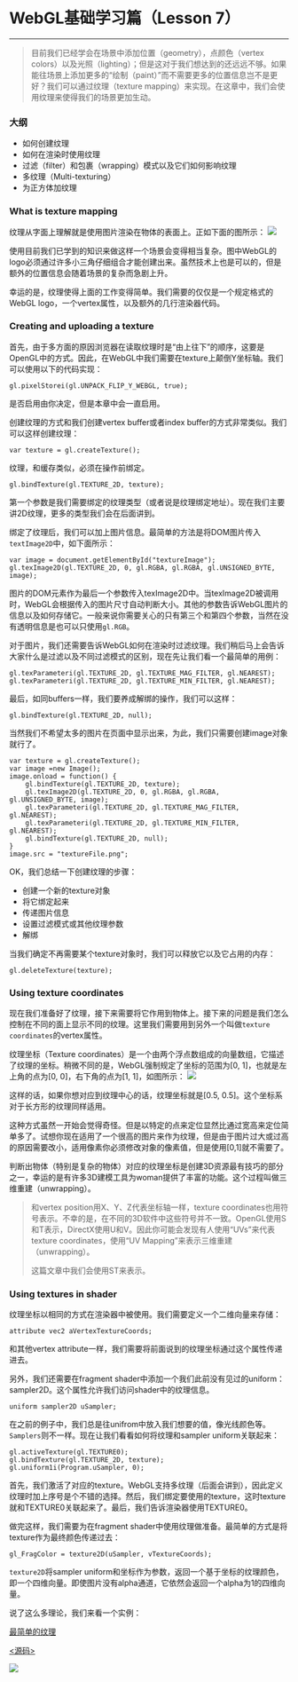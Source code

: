 # WebGL基础学习篇（Lesson 7）
___

> 目前我们已经学会在场景中添加位置（geometry），点颜色（vertex colors）以及光照（lighting）；但是这对于我们想达到的还远远不够。如果能往场景上添加更多的“绘制（paint）”而不需要更多的位置信息岂不是更好？我们可以通过纹理（texture mapping）来实现。在这章中，我们会使用纹理来使得我们的场景更加生动。

### 大纲

* 如何创建纹理
* 如何在渲染时使用纹理
* 过滤（filter）和包裹（wrapping）模式以及它们如何影响纹理
* 多纹理（Multi-texturing）
* 为正方体加纹理

### What is texture mapping
纹理从字面上理解就是使用图片渲染在物体的表面上。正如下面的图所示：
![](http://gtms04.alicdn.com/tps/i4/TB1Q7C_HXXXXXc3XpXX4dTZSXXX-410-370.png)

使用目前我们已学到的知识来做这样一个场景会变得相当复杂。图中WebGL的logo必须通过许多小三角仔细组合才能创建出来。虽然技术上也是可以的，但是额外的位置信息会随着场景的复杂而急剧上升。

幸运的是，纹理使得上面的工作变得简单。我们需要的仅仅是一个规定格式的WebGL logo，一个vertex属性，以及额外的几行渲染器代码。

### Creating and uploading a texture

首先，由于多方面的原因浏览器在读取纹理时是“由上往下”的顺序，这要是OpenGL中的方式。因此，在WebGL中我们需要在texture上颠倒Y坐标轴。我们可以使用以下的代码实现：

	gl.pixelStorei(gl.UNPACK_FLIP_Y_WEBGL, true);
	
是否启用由你决定，但是本章中会一直启用。

创建纹理的方式和我们创建vertex buffer或者index buffer的方式非常类似。我们可以这样创建纹理：

	var texture = gl.createTexture();
	
纹理，和缓存类似，必须在操作前绑定。

	gl.bindTexture(gl.TEXTURE_2D, texture);
	
第一个参数是我们需要绑定的纹理类型（或者说是纹理绑定地址）。现在我们主要讲2D纹理，更多的类型我们会在后面讲到。

绑定了纹理后，我们可以加上图片信息。最简单的方法是将DOM图片传入<code>textImage2D</code>中，如下面所示：

	var image = document.getElementById("textureImage");
	gl.texImage2D(gl.TEXTURE_2D, 0, gl.RGBA, gl.RGBA, gl.UNSIGNED_BYTE, image);
	
图片的DOM元素作为最后一个参数传入texImage2D中。当texImage2D被调用时，WebGL会根据传入的图片尺寸自动判断大小。其他的参数告诉WebGL图片的信息以及如何存储它。一般来说你需要关心的只有第三个和第四个参数，当然在没有透明信息是也可以只使用<code>gl.RGB</code>。

对于图片，我们还需要告诉WebGL如何在渲染时过滤纹理。我们稍后马上会告诉大家什么是过滤以及不同过滤模式的区别，现在先让我们看一个最简单的用例：

	gl.texParameteri(gl.TEXTURE_2D, gl.TEXTURE_MAG_FILTER, gl.NEAREST);
	gl.texParameteri(gl.TEXTURE_2D, gl.TEXTURE_MIN_FILTER, gl.NEAREST);
	
最后，如同buffers一样，我们要养成解绑的操作，我们可以这样：

	gl.bindTexture(gl.TEXTURE_2D, null);
	
当然我们不希望太多的图片在页面中显示出来，为此，我们只需要创建image对象就行了。

	var texture = gl.createTexture();
	var image =new Image();
	image.onload = function() {
		gl.bindTexture(gl.TEXTURE_2D, texture);
		gl.texImage2D(gl.TEXTURE_2D, 0, gl.RGBA, gl.RGBA, gl.UNSIGNED_BYTE, image);
		gl.texParameteri(gl.TEXTURE_2D, gl.TEXTURE_MAG_FILTER, gl.NEAREST);
		gl.texParameteri(gl.TEXTURE_2D, gl.TEXTURE_MIN_FILTER, gl.NEAREST);
		gl.bindTexture(gl.TEXTURE_2D, null);
	}
	image.src = "textureFile.png";
	
OK，我们总结一下创建纹理的步骤：

* 创建一个新的texture对象
* 将它绑定起来
* 传递图片信息
* 设置过滤模式或其他纹理参数
* 解绑

当我们确定不再需要某个texture对象时，我们可以释放它以及它占用的内存：

	gl.deleteTexture(texture);
	
### Using texture coordinates

现在我们准备好了纹理，接下来需要将它作用到物体上。接下来的问题是我们怎么控制在不同的面上显示不同的纹理。这里我们需要用到另外一个叫做<code>texture coordinates</code>的vertex属性。

纹理坐标（Texture coordinates）是一个由两个浮点数组成的向量数组，它描述了纹理的坐标。稍微不同的是，WebGL强制规定了坐标的范围为[0, 1]，也就是左上角的点为[0, 0]，右下角的点为[1, 1]，如图所示：
![](http://gtms04.alicdn.com/tps/i4/TB1FVfeHXXXXXb6XXXXO8nuMFXX-472-474.png)

这样的话，如果你想对应到纹理中心的话，纹理坐标就是[0.5, 0.5]。这个坐标系对于长方形的纹理同样适用。

这种方式虽然一开始会觉得奇怪。但是以特定的点来定位显然比通过宽高来定位简单多了。试想你现在适用了一个很高的图片来作为纹理，但是由于图片过大或过高的原因需要改小，适用像素你必须修改对象的像素值，但是使用[0,1]就不需要了。

判断出物体（特别是复杂的物体）对应的纹理坐标是创建3D资源最有技巧的部分之一，幸运的是有许多3D建模工具为woman提供了丰富的功能。这个过程叫做三维重建（unwrapping）。

> 和vertex position用X、Y、Z代表坐标轴一样，texture coordinates也用符号表示。不幸的是，在不同的3D软件中这些符号并不一致。OpenGL使用S和T表示，DirectX使用U和V。因此你可能会发现有人使用“UVs”来代表texture coordinates，使用“UV Mapping”来表示三维重建（unwrapping）。
> 
> 这篇文章中我们会使用ST来表示。

### Using textures in shader

纹理坐标以相同的方式在渲染器中被使用。我们需要定义一个二维向量来存储：

	attribute vec2 aVertexTextureCoords;
	
和其他vertex attribute一样，我们需要将前面说到的纹理坐标通过这个属性传递进去。
	
另外，我们还需要在fragment shader中添加一个我们此前没有见过的uniform：sampler2D。这个属性允许我们访问shader中的纹理信息。

	uniform sampler2D uSampler;
	
在之前的例子中，我们总是往unifrom中放入我们想要的值，像光线颜色等。<code>Samplers</code>则不一样。现在让我们看看如何将纹理和sampler uniform关联起来：

	gl.activeTexture(gl.TEXTURE0);
	gl.bindTexture(gl.TEXTURE_2D, texture);
	gl.uniform1i(Program.uSampler, 0);
	
首先，我们激活了对应的texture。WebGL支持多纹理（后面会讲到），因此定义纹理时加上序号是个不错的选择。然后，我们绑定要使用的texture，这时texture就和TEXTURE0关联起来了。最后，我们告诉渲染器使用TEXTURE0。

做完这样，我们需要为在fragment shader中使用纹理做准备。最简单的方式是将texture作为最终颜色传递过去：

	gl_FragColor = texture2D(uSampler, vTextureCoords);
	
<code>texture2D</code>将sampler uniform和坐标作为参数，返回一个基于坐标的纹理颜色，即一个四维向量。即使图片没有alpha通道，它依然会返回一个alpha为1的四维向量。

说了这么多理论，我们来看一个实例：

[最简单的纹理](http://gonghao.alidemo.cn/exercise/chapter7/ex7-1.html)

[<源码>](https://github.com/fem-d/webGL/blob/master/chapter7/ex7-1.html)

![](http://gtms04.alicdn.com/tps/i4/TB1GPa9HXXXXXcvXFXXz1YeNFXX-1500-776.png)


























